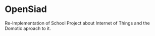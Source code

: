 # OpenSiad
Re-Implementation of School Project about Internet of Things and the Domotic aproach to it.
